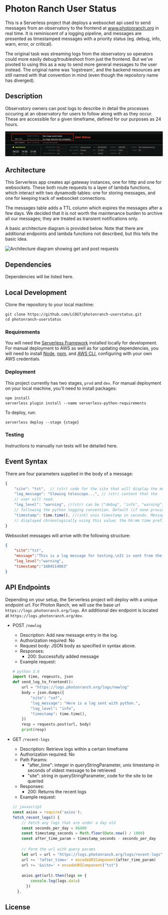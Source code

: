 # Photon Ranch User Status

This is a Serverless project that deploys a websocket api used to send messages
from an observatory to the frontend at www.photonranch.org in real time. It is 
reminiscent of a logging pipeline, and messages are presented as timestamped 
messages with a priority status (eg. debug, info, warn, error, or critical).

The original task was streaming logs from the observatory so operators could
more easily debug/troubleshoot from just the frontend. But we've pivoted to
using this as a way to send more general messages to the user instead. The
original name was 'logstream', and the backend resources are still named with
that convention in mind (even though the repository name has diverged).

## Description

Observatory owners can post logs to describe in detail the processes occuring at an observatory 
for users to follow along with as they occur. These are accessible for a given timeframe, defined
for our purposes as 24 hours.

![Viewing a message as a user](images/user_view.png)

## Architecture

This Serverless app creates api gateway instances, one for http and one for
websockets. These both route requests to a layer of lambda functions, which
interact with two dynamodb tables: one for storing messages, and one for
keeping track of websocket connections.

The messages table adds a TTL column which expires the messages after a few
days. We decided that it is not worth the maintenance burden to archive
all our messages; they are treated as transient notifications only.

A basic architecture diagram is provided below. Note that there are additional
endpoints and lambda functions not described, but this tells the basic idea.

![Architecture diagram showing get and post requests](https://i.imgur.com/T0OwvXi.png)

## Dependencies

Dependencies will be listed here.

## Local Development

Clone the repository to your local machine:

```
git clone https://github.com/LCOGT/photonranch-userstatus.git
cd photonranch-userstatus
```

### Requirements

You will need the [Serverless Framework](https://www.serverless.com/framework/docs/getting-started) 
installed locally for development. For manual deployment to AWS as well as for updating dependencies, 
you will need to install [Node](https://nodejs.org/en/), 
[npm](https://docs.npmjs.com/downloading-and-installing-node-js-and-npm), 
and [AWS CLI](https://docs.aws.amazon.com/cli/latest/userguide/getting-started-install.html), 
configuring with your own AWS credentials.

### Deployment

This project currently has two stages, `prod` and `dev`. 
For manual deployment on your local machine, you'll need to install packages:

```
npm install
serverless plugin install --name serverless-python-requirements
```

To deploy, run:

```
serverless deploy --stage {stage}
```

### Testing

Instructions to manually run tests will be detailed here.

## Event Syntax

There are four parameters supplied in the body of a message:

```javascript
{
    "site": "tst",  // (str) code for the site that will display the message
    "log_message": "Slewing telescope...", // (str) content that the 
    // user will read.
    "log_level": "warning", //(str) can be ["debug", "info", "warning", "error", "critical"] 
    // following the python logging convention. Default (if none provided) is info.
    "timestamp": time.time(), //(int) unix timestamp in seconds. Messages are sorted and 
    // displayed chronologically using this value; the hh:mm time prefixes the message display.
}
```

Websocket messages will arrive with the following structure:

```json
{
    "site":"tst",
    "message":"This is a log message for testing.\nIt is sent from the frontend.",
    "log_level":"warning",
    "timestamp":"1604514063"
}
```

## API Endpoints

Depending on your setup, the Serverless project will deploy with a unique 
endpoint url. For Photon Ranch, we will use the base url `https://logs.photonranch.org/logs`. 
An additional dev endpoint is located at `https://logs.photonranch.org/dev`.

- POST `/newlog`
  - Description: Add new message entry in the log.
  - Authorization required: No
  - Request body: JSON body as specified in syntax above.
  - Responses:
    - 200: Successfully added message
  - Example request:
  ```python
  # python 3.6
  import time, reqeusts, json
  def send_log_to_frontend():
      url = "https://logs.photonranch.org/logs/newlog"
      body = json.dumps({
          "site": "saf",
          "log_message": "Here is a log sent with python.",
          "log_level": "info",
          "timestamp": time.time(),
      })
      resp = requests.post(url, body)
      print(resp)
    ```

- GET `/recent-logs`
  - Description: Retrieve logs within a certain timeframe
  - Authorization required: No
  - Path Params: 
    - "after_time": integer in queryStringParameter, unix timestamp in seconds of oldest message to be retrieved
    - "site": string in queryStringParameter, code for the site to be queried
  - Responses:
    - 200: Returns the recent logs
  - Example request:
  ```javascript
  // javascript
  const axios = require('axios');
  fetch_recent_logs() {
      // Fetch any logs that are under a day old
      const seconds_per_day = 86400
      const timestamp_seconds = Math.floor(Date.now() / 1000)
      const after_time_param = timestamp_seconds - seconds_per_day

      // Form the url with query params
      let url = url = "https://logs.photonranch.org/logs/recent-logs"
      url += '?after_time=' + encodeURIComponent(after_time_param)
      url += '&site=' + encodeURIComponent("tst")

      axios.get(url).then(logs => { 
          console.log(logs.data)
        })
    },
  ```

## License
